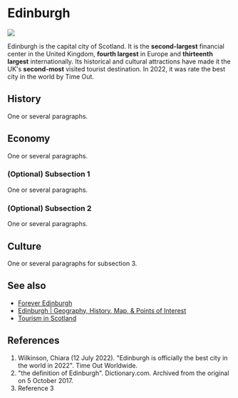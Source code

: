 # Edinburgh
![](https://thepointsguy.com/guide/a-day-in-edinburgh-scotland/)

Edinburgh is the capital city of Scotland. It is the **second-largest** financial center in the United Kingdom, **fourth largest** in Europe and **thirteenth largest** internationally. Its historical and cultural attractions have made it the UK's **second-most** visited tourist destination. In 2022, it was rate the best city in the world by Time Out.


## History
One or several paragraphs.

## Economy
One or several paragraphs.
### (Optional) Subsection 1
One or several paragraphs.
### (Optional) Subsection 2
One or several paragraphs.

## Culture
One or several paragraphs for subsection 3.

## See also
- [Forever Edinburgh](https://edinburgh.org/)
- [Edinburgh | Geography, History, Map, & Points of Interest](https://www.britannica.com/place/Edinburgh-Scotland)
- [Tourism in Scotland](https://en.wikipedia.org/wiki/Tourism_in_Scotland)

## References
1. Wilkinson, Chiara (12 July 2022). "Edinburgh is officially the best city in the world in 2022". Time Out Worldwide.
2. "the definition of Edinburgh". Dictionary.com. Archived from the original on 5 October 2017.
3. Reference 3
